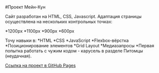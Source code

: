 #Проект Мейн-Кун

Сайт разработан на HTML, CSS, Javascript. 
Адаптация страницы осуществлена на нескольких контрольных точках:

*1200px
*1100px
*900px
*600px

Точу навыки в:
*HTML
*CSS
*JavaScript
*Flexbox-вёрстка
*Позиционирование элементов
*Grid Layout
*Медиазапросы
*Первая попытка работать с чужим кодом - карусель в разделе Питомцы (неудачная).

[Ссылка на проект в GitHub Pages](https://bibaweb.github.io/maincoon/)
